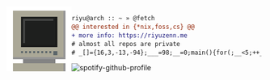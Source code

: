 <div>
  <img src="https://github.com/riyuzenn/riyuzenn/raw/main/img/monitor.gif" height="128" width="128" align="left" />
</div>

```diff
riyu@arch :: ~ » @fetch
@@ interested in {*nix,foss,cs} @@
+ more info: https://riyuzenn.me
# almost all repos are private
# _[]={16,3,-13,-94};___=98;__=0;main(){for(;__<5;++__){putchar(___);___+=_[__];}}

```
<img alt="spotify-github-profile" src="https://spotify-github-profile.vercel.app/api/view?uid=31vjim3nddcmey2mb2a3oh5vehqu&cover_image=true&theme=novatorem&bar_color=53b14f&bar_color_cover=false" />
